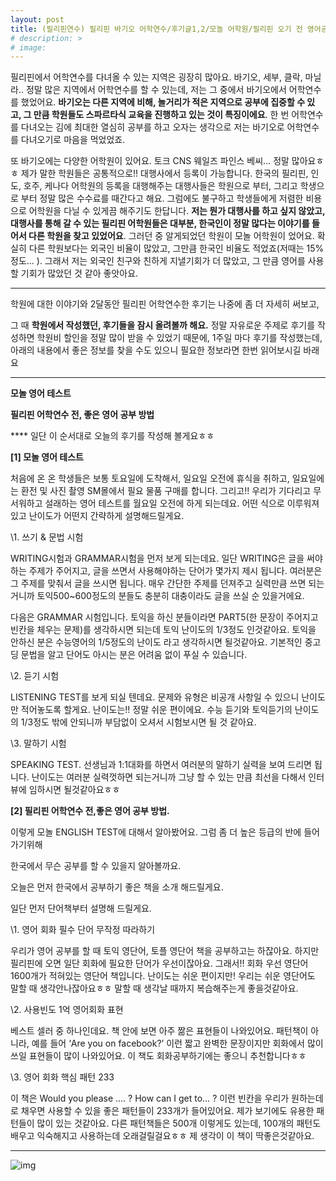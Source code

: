 ```yaml
---
layout: post
title: (필리핀연수) 필리핀 바기오 어학연수/후기글1,2/모놀 어학원/필리핀 오기 전 영어공부방법
# description: >
# image: 
---
```


  필리핀에서 어학연수를 다녀올 수 있는 지역은 굉장히 많아요. 바기오, 세부, 클락, 마닐라.. 정말 많은 지역에서 어학연수를 할 수 있는데, 저는 그 중에서 바기오에서 어학연수를 했었어요. **바기오는 다른 지역에 비해, 놀거리가 적은 지역으로 공부에 집중할 수 있고, 그 만큼 학원들도 스파르타식 교육을 진행하고 있는 것이 특징이에요**. 한 번 어학연수를 다녀오는 김에 최대한 열심히 공부를 하고 오자는 생각으로 저는 바기오로 어학연수를 다녀오기로 마음을 먹었었죠.



   또 바기오에는 다양한 어학원이 있어요. 토크 CNS  웨일즈  파인스 베씨... 정말 많아요ㅎㅎ 제가 말한 학원들은 공통적으로!! 대행사에서 등록이 가능합니다. 한국의 필리핀, 인도, 호주, 케나다 어학원의 등록을 대행해주는 대행사들은 학원으로 부터, 그리고 학생으로 부터 정말 많은 수수료를 때간다고 해요. 그럼에도 불구하고 학생들에게 저렴한 비용으로 어학원을 다닐 수 있게끔 해주기도 한답니다. **저는 뭔가 대행사를 하고 싶지 않았고, 대행사를 통해 갈 수 있는 필리핀 어학원들은 대부분, 한국인이 정말 많다는 이야기를 들어서 다른 학원을 찾고 있었어요**. 그러던 중 알게되었던 학원이 모놀 어학원이 었어요. 확실히 다른 학원보다는 외국인 비율이 많았고, 그만큼 한국인 비율도 적었죠(저때는 15%정도... ). 그래서 저는 외국인 친구와 친하게 지낼기회가 더 많았고, 그 만큼 영어를 사용할 기회가 많았던 것 같아 좋앗아요.



***

 학원에 대한 이야기와 2달동안 필리핀 어학연수한 후기는 나중에 좀 더 자세히 써보고, 

그 때 **학원에서 작성했던, 후기들을 잠시 올려볼까 해요.** 정말 자유로운 주제로 후기를 작성하면 학원비 할인을 정말 많이 받을 수 있었기 때문에, 1주일 마다 후기를 작성했는데, 아래의 내용에서 좋은 정보를 찾을 수도 있으니 필요한 정보라면 한번 읽어보시길 바래요

***

**모놀 영어 테스트**

**필리핀 어학연수 전, 좋은 영어 공부 방법**

**** 일단 이 순서대로 오늘의 후기를 작성해 볼게요ㅎㅎ

**[1] 모놀 영어 테스트**

처음에 온 온 학생들은 보통 토요일에 도착해서, 일요일 오전에 휴식을 취하고, 일요일에는 환전 및 사진 촬영 SM몰에서 필요 물품 구매를 합니다. 그리고!! 우리가 기다리고 무서워하고 설래하는 영어 테스트를 월요일 오전에 하게 되는데요. 어떤 식으로 이루워져 있고 난이도가 어떤지 간략하게 설명해드릴게요.

\1. 쓰기 & 문법 시험

WRITING시험과 GRAMMAR시험을 먼저 보게 되는데요. 일단 WRITING은 글을 써야하는 주제가 주어지고, 글을 쓰면서 사용해야하는 단어가 몇가지 제시 됩니다. 여러분은 그 주제를 맞춰서 글을 쓰시면 됩니다. 매우 간단한 주제를 던져주고 실력만큼 쓰면 되는 거니까 토익500~600정도의 분들도 충분히 대충이라도 글을 쓰실 순 있을거에요.

다음은 GRAMMAR 시험입니다. 토익을 하신 분들이라면 PART5(한 문장이 주어지고 빈칸을 체우는 문제)를 생각하시면 되는데 토익 난이도의 1/3정도 인것같아요. 토익을 안하신 분은 수능영어의 1/5정도의 난이도 라고 생각하시면 될것같아요. 기본적인 중고딩 문법을 알고 단어도 아시는 분은 어려움 없이 푸실 수 있습니다.

\2. 듣기 시험

LISTENING TEST를 보게 되실 텐데요. 문제와 유형은 비공개 사항일 수 있으니 난이도만 적어놓도록 할게요. 난이도는!! 정말 쉬운 편이에요. 수능 듣기와 토익듣기의 난이도의 1/3정도 밖에 안되니까 부담없이 오셔서 시험보시면 될 것 같아요.

\3. 말하기 시험

SPEAKING TEST. 선생님과 1:1대화를 하면서 여러분의 말하기 실력을 보여 드리면 됩니다. 난이도는 여러분 실력껏하면 되는거니까 그냥 할 수 있는 만큼 최선을 다해서 인터뷰에 임하시면 될것같아요ㅎㅎ



 

**[2] 필리핀 어학연수 전,좋은 영어 공부 방법.**

이렇게 모놀 ENGLISH TEST에 대해서 알아봤어요. 그럼 좀 더 높은 등급의 반에 들어가기위해

한국에서 무슨 공부를 할 수 있을지 알아볼까요.

오늘은 먼저 한국에서 공부하기 좋은 책을 소개 해드릴게요.



일단 먼저 단어책부터 설명해 드릴게요. 

\1. 영어 회화 필수 단어 무작정 따라하기

우리가 영어 공부를 할 때 토익 영단어, 토플 영단어 책을 공부하고는 하잖아요. 하지만 필리핀에 오면 일단 회화에 필요한 단어가 우선이잖아요. 그래서!! 회화 우선 영단어 1600개가 적혀있는 영단어 책입니다. 난이도는 쉬운 편이지만! 우리는 쉬운 영단어도 말할 때 생각안나잖아요ㅎㅎ 말할 때 생각날 때까지 복습해주는게 좋을것같아요.

\2. 사용빈도 1억 영어회화 표현

베스트 셀러 중 하나인데요. 책 안에 보면 아주 짦은 표현들이 나와있어요. 패턴책이 아니라, 예를 들어 ‘Are you on facebook?’ 이런 짧고 완벽한 문장이지만 회화에서 많이 쓰일 표현들이 많이 나와있어요. 이 책도 회화공부하기에는 좋으니 추천합니다ㅎㅎ

\3.  영어 회화 핵심 패턴 233  

이 책은 Would you please …. ? How can I get to… ? 이런 빈칸을 우리가 원하는데로 채우면 사용할 수 있을 좋은 패턴들이 233개가 들어있어요. 제가 보기에도 유용한 패턴들이 많이 있는 것같아요. 다른 패턴책들은 500개 이렇게도 있는데, 100개의 패턴도 배우고 익숙해지고 사용하는데 오래걸릴걸요ㅎㅎ 제 생각이 이 책이 딱좋은것같아요.

***

![img](https://postfiles.pstatic.net/MjAxOTAzMDVfMjk5/MDAxNTUxNzQ4MDQxNDMw.d5DFuEZ3c-Zr__cqJKkgDtsOwV-2rWMrpXISjGNdsn0g.Gc1iIUSvesPSHoE1xi81GchKO1nhLo2sBt3MAryRLXIg.JPEG.sb020518/SE-d60ab334-85e2-473d-a923-4a9dee6d021f.jpg?type=w773)

